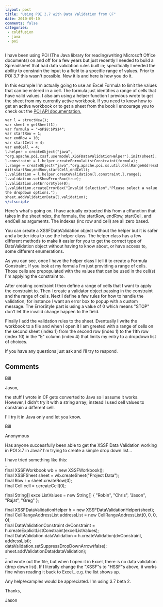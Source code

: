 ```yaml
---
layout: post
title: "Using POI 3.7 with Data Validation from CF"
date: 2010-09-10
comments: false
categories:
 - coldfusion
 - java
 - poi
---
```

I have been using POI (The Java library for reading/writing Microsoft Office
documents) on and off for a few years but just recently I needed to build a
Spreadsheet that had data validation rules built in; specifically I needed the
ability to constrain the input to a field to a specific range of values.
Prior to POI 3.7 this wasn't possible.  Now it is and here is how you do it.  
  
In this example I'm actually going to use an Excel Formula to limit the values
that can be entered in a cell.  The formula just identifies a range of cells
that have valid values.  I also am using a helper function I previous wrote to
get the sheet from my currently active workbook.  If you need to know how to
get an active workbook or to get a sheet from the book I encourage you to
check out the [POI API
documentation.](http://poi.apache.org/apidocs/index.html)  
  
  
```cfm <cfscript>  
var l = structNew();  
var sheet = getSheet(1);  
var formula = "=$P$8:$P$14";  
var startRow = 1;  
var endRow = 10;  
var startCell = 4;  
var endCell = 4;  
l.helper = createObject("java",
"org.apache.poi.xssf.usermodel.XSSFDataValidationHelper").init(sheet);  
l.constraint = l.helper.createFormulaListConstraint(formula);  
l.range = createObject("java","org.apache.poi.ss.util.CellRangeAddressList").i
nit(startRow,endRow,startCell,endCell);  
l.validation = l.helper.createValidation(l.constraint,l.range);  
l.validation.setShowErrorBox(true);  
l.validation.setErrorStyle(0);  
l.validation.createErrorBox("Invalid Selection","Please select a value from
the dropdown options.");  
sheet.addValidationData(l.validation);  
</cfscript>  
```  
Here's what's going on. I have actually extracted this from a cffunction that
takes in the sheetIndex, the formula, the startRow, endRow, startCell, and
endCell as arguments. The indexes (inc row and cell) are all zero based.  
  
You can create a XSSFDataValidation object without the helper but it is safer
and a better idea to use the helper class. The helper class has a few
different methods to make it easier for you to get the correct type of
DataValidation object without having to know about, or have access to, some
different enumerations.  
  
As you can see, once I have the helper class I tell it to create a Formula
Constraint. If you look at my formula I'm just providing a range of cells.
Those cells are prepopulated with the values that can be used in the cell(s)
I'm applying the constraint to.  
  
After creating constraint I then define a range of cells that I want to apply
the constraint to. Then I create a validator object passing in the constraint
and the range of cells. Next I define a few rules for how to handle the
validation; for instance I want an error box to popup with a custom message.
The ErrorStyle part is using a value of 0 which means "STOP" don't let the
invalid change happen to the field.  
  
Finally I add the validation rules to the sheet. Eventually I write the
workbook to a file and when I open it I am greeted with a range of cells on
the second sheet (index 1) from the second row (index 1) to the 11th row
(index 10) in the "E" column (index 4) that limits my entry to a dropdown list
of choices.  
  
If you have any questions just ask and I'll try to respond.

## Comments

Bill

Jason,  
  
the stuff I wrote in CF gets converted to Java so I assume it works. However,
I didn't try it with a string array; instead I used cell values to constrain a
different cell.  
  
I'll try it in Java only and let you know.  
  
Bill

Anonymous

Has anyone successfully been able to get the XSSF Data Validation working in
POI 3.7 in Java? I'm trying to create a simple drop down list...  
  
I have tried something like this:  
_  
final XSSFWorkbook wb = new XSSFWorkbook();  
final XSSFSheet sheet = wb.createSheet("Project Data");  
final Row r = sheet.createRow(0);  
final Cell cell = r.createCell(0);  
  
final String[] excelListValues = new String[] { "Robin", "Chris", "Jason",
"Rajat", "Greg" };  
  
final XSSFDataValidationHelper h = new XSSFDataValidationHelper(sheet);  
final CellRangeAddressList addressList = new CellRangeAddressList(0, 0, 0, 0);  
final DataValidationConstraint dvConstraint =
h.createExplicitListConstraint(excelListValues);  
final DataValidation dataValidation = h.createValidation(dvConstraint,
addressList);  
dataValidation.setSuppressDropDownArrow(false);  
sheet.addValidationData(dataValidation);  
_  
and wrote out the file, but when I open it in Excel, there is no data
validation (drop down list). If I literally change the "XSSF"s to "HSSF"s
above, it works fine when reading it back to Excel...e.g. the list shows up.  
  
Any help/examples would be appreciated. I'm using 3.7 beta 2.  
  
Thanks,  
  
Jason

